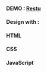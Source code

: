 #### DEMO : <a href="https://neginsh1996.github.io/Resturant-page/">Restu</a>
 
#### Design with : 
#### HTML 
#### CSS
#### JavaScript 